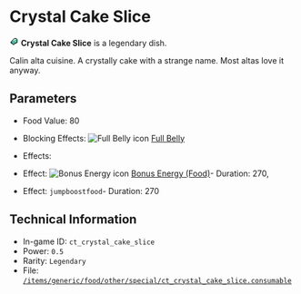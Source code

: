 # Crystal Cake Slice

<img src="https://raw.githubusercontent.com/Ceterai/Enternia/main/items/generic/food/other/special/ct_crystal_cake_slice.png" alt="Crystal Cake Slice icon" loading="lazy" height="16px" width="auto" /> **Crystal Cake Slice** is a legendary dish.

Calin alta cuisine. A crystally cake with a strange name. Most altas love it anyway.

## Parameters

- Food Value: 80
- Blocking Effects: <img src="https://starbounder.org/mediawiki/images/6/60/Status_Well_Fed.png" alt="Full Belly icon" loading="lazy" height="16px" width="16px" /> [Full Belly](https://starbounder.org/Full_Belly)
- Effects: 

- Effect: <img src="https://starbounder.org/mediawiki/images/thumb/5/57/Status_Energy_Boost.png/48px-Status_Energy_Boost.png" alt="Bonus Energy icon" loading="lazy" height="16px" width="16px" /> [Bonus Energy (Food)](https://starbounder.org/Status_Effects#Stat_Boosts)- Duration: 270, 

- Effect: `jumpboostfood`- Duration: 270

## Technical Information

- In-game ID: `ct_crystal_cake_slice`
- Power: `0.5`
- Rarity: `Legendary`
- File: [`/items/generic/food/other/special/ct_crystal_cake_slice.consumable`](https://github.com/Ceterai/Enternia/blob/main/items/generic/food/other/special/ct_crystal_cake_slice.consumable)
